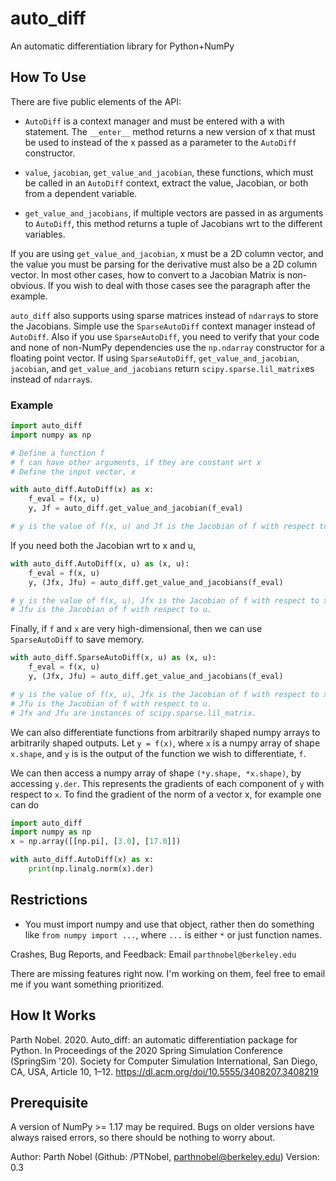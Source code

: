 # auto_diff
An automatic differentiation library for Python+NumPy

## How To Use
There are five public elements of the API:

 * `AutoDiff` is a context manager and must be entered with a with statement.
The `__enter__` method returns a new version of x that must be used to instead of the x passed as a parameter to the `AutoDiff` constructor.

 * `value`, `jacobian`, `get_value_and_jacobian`, these functions, which must be
 called in an `AutoDiff` context, extract the value, Jacobian, or both from a
 dependent variable.

 * `get_value_and_jacobians`, if multiple vectors are passed in as arguments to `AutoDiff`, this method returns a tuple of Jacobians wrt to the different variables.

If you are using `get_value_and_jacobian`, x must be a 2D column vector, and
the value you must be parsing for the derivative must also be a 2D column
vector. In most other cases, how to convert to a Jacobian Matrix is
non-obvious. If you wish to deal with those cases see the paragraph after the
example.

`auto_diff` also supports using sparse matrices instead of `ndarray`s to store the Jacobians.
Simple use the `SparseAutoDiff` context manager instead of `AutoDiff`.
Also if you use `SparseAutoDiff`, you need to verify that your code and none of non-NumPy dependencies use the `np.ndarray` constructor for a floating point vector.
If using `SparseAutoDiff`, `get_value_and_jacobian`, `jacobian`, and `get_value_and_jacobians` return `scipy.sparse.lil_matrix`es instead of `ndarray`s.


### Example
```python
import auto_diff
import numpy as np

# Define a function f
# f can have other arguments, if they are constant wrt x
# Define the input vector, x

with auto_diff.AutoDiff(x) as x:
    f_eval = f(x, u)
    y, Jf = auto_diff.get_value_and_jacobian(f_eval)

# y is the value of f(x, u) and Jf is the Jacobian of f with respect to x.
```

If you need both the Jacobian wrt to x and u,

```python
with auto_diff.AutoDiff(x, u) as (x, u):
    f_eval = f(x, u)
    y, (Jfx, Jfu) = auto_diff.get_value_and_jacobians(f_eval)

# y is the value of f(x, u), Jfx is the Jacobian of f with respect to x, and
# Jfu is the Jacobian of f with respect to u.
```

Finally, if `f` and `x` are very high-dimensional, then we can use `SparseAutoDiff` to save memory.
```python
with auto_diff.SparseAutoDiff(x, u) as (x, u):
    f_eval = f(x, u)
    y, (Jfx, Jfu) = auto_diff.get_value_and_jacobians(f_eval)

# y is the value of f(x, u), Jfx is the Jacobian of f with respect to x, and
# Jfu is the Jacobian of f with respect to u.
# Jfx and Jfu are instances of scipy.sparse.lil_matrix.
```

We can also differentiate functions from arbitrarily shaped numpy arrays to
arbitrarily shaped outputs. Let `y = f(x)`, where `x` is a numpy array of shape
`x.shape`, and `y` is is the output of the function we wish to differentiate, `f`.

We can then access a numpy array of shape `(*y.shape, *x.shape)`, by accessing
`y.der`. This represents the gradients of each component of `y` with respect to
`x`. To find the gradient of the norm of a vector x, for example one can do

```python
import auto_diff
import numpy as np
x = np.array([[np.pi], [3.0], [17.0]])

with auto_diff.AutoDiff(x) as x:
    print(np.linalg.norm(x).der)
```

## Restrictions

* You must import numpy and use that object, rather then do something like
``from numpy import ...``, where ``...`` is either `*` or just function names.

Crashes, Bug Reports, and Feedback:
Email `parthnobel@berkeley.edu`


There are missing features right now. I'm working on them, feel free to email me
if you want something prioritized.

## How It Works

Parth Nobel. 2020. Auto_diff: an automatic differentiation package for Python. In Proceedings of the 2020 Spring Simulation Conference (SpringSim '20). Society for Computer Simulation International, San Diego, CA, USA, Article 10, 1–12. https://dl.acm.org/doi/10.5555/3408207.3408219

## Prerequisite
A version of NumPy >= 1.17 may be required. Bugs on older versions have always
raised errors, so there should be nothing to worry about.

Author: Parth Nobel (Github: /PTNobel, parthnobel@berkeley.edu)
Version: 0.3


